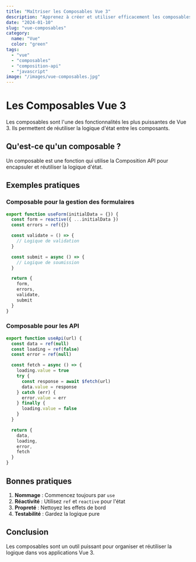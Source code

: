 ```yaml
---
title: "Maîtriser les Composables Vue 3"
description: "Apprenez à créer et utiliser efficacement les composables dans vos applications Vue 3."
date: "2024-01-10"
slug: "vue-composables"
category:
  name: "Vue"
  color: "green"
tags:
  - "vue"
  - "composables"
  - "composition-api"
  - "javascript"
image: "/images/vue-composables.jpg"
---
```


# Les Composables Vue 3

Les composables sont l'une des fonctionnalités les plus puissantes de Vue 3. Ils permettent de réutiliser la logique d'état entre les composants.

## Qu'est-ce qu'un composable ?

Un composable est une fonction qui utilise la Composition API pour encapsuler et réutiliser la logique d'état.

## Exemples pratiques

### Composable pour la gestion des formulaires

```javascript
export function useForm(initialData = {}) {
  const form = reactive({ ...initialData })
  const errors = ref({})

  const validate = () => {
    // Logique de validation
  }

  const submit = async () => {
    // Logique de soumission
  }

  return {
    form,
    errors,
    validate,
    submit
  }
}
```

### Composable pour les API

```javascript
export function useApi(url) {
  const data = ref(null)
  const loading = ref(false)
  const error = ref(null)

  const fetch = async () => {
    loading.value = true
    try {
      const response = await $fetch(url)
      data.value = response
    } catch (err) {
      error.value = err
    } finally {
      loading.value = false
    }
  }

  return {
    data,
    loading,
    error,
    fetch
  }
}
```

## Bonnes pratiques

1. **Nommage** : Commencez toujours par `use`
2. **Réactivité** : Utilisez `ref` et `reactive` pour l'état
3. **Propreté** : Nettoyez les effets de bord
4. **Testabilité** : Gardez la logique pure

## Conclusion

Les composables sont un outil puissant pour organiser et réutiliser la logique dans vos applications Vue 3.
